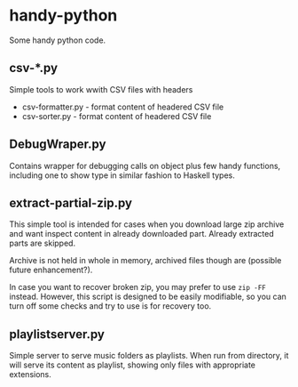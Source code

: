 handy-python
============

Some handy python code.

csv-*.py
--------

Simple tools to work wwith CSV files with headers

  * csv-formatter.py - format content of headered CSV file
  * csv-sorter.py - format content of headered CSV file

DebugWraper.py
--------------

Contains wrapper for debugging calls on object
plus few handy functions, including one to show
type in similar fashion to Haskell types.

extract-partial-zip.py
----------------------

This simple tool is intended for cases when you download large zip
archive and want inspect content in already downloaded part. Already
extracted parts are skipped.

Archive is not held in whole in memory, archived files though are
(possible future enhancement?).

In case you want to recover broken zip, you may prefer to
use `zip -FF` instead. However, this script is designed to
be easily modifiable, so you can turn off some checks
and try to use is for recovery too.

playlistserver.py
-----------------

Simple server to serve music folders as playlists.
When run from directory, it will serve its content as
playlist, showing only files with appropriate extensions.
